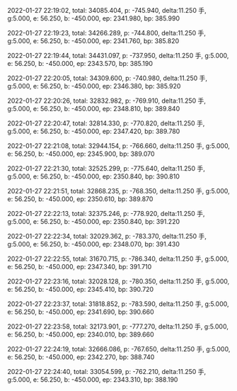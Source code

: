 2022-01-27 22:19:02, total: 34085.404, p: -745.940, delta:11.250 手, g:5.000, e: 56.250, b: -450.000, ep: 2341.980, bp: 385.990

2022-01-27 22:19:23, total: 34266.289, p: -744.800, delta:11.250 手, g:5.000, e: 56.250, b: -450.000, ep: 2341.760, bp: 385.820

2022-01-27 22:19:44, total: 34431.097, p: -737.950, delta:11.250 手, g:5.000, e: 56.250, b: -450.000, ep: 2343.570, bp: 385.190

2022-01-27 22:20:05, total: 34309.600, p: -740.980, delta:11.250 手, g:5.000, e: 56.250, b: -450.000, ep: 2346.380, bp: 385.920

2022-01-27 22:20:26, total: 32832.982, p: -769.910, delta:11.250 手, g:5.000, e: 56.250, b: -450.000, ep: 2348.810, bp: 389.840

2022-01-27 22:20:47, total: 32814.330, p: -770.820, delta:11.250 手, g:5.000, e: 56.250, b: -450.000, ep: 2347.420, bp: 389.780

2022-01-27 22:21:08, total: 32944.154, p: -766.660, delta:11.250 手, g:5.000, e: 56.250, b: -450.000, ep: 2345.900, bp: 389.070

2022-01-27 22:21:30, total: 32525.299, p: -775.640, delta:11.250 手, g:5.000, e: 56.250, b: -450.000, ep: 2350.840, bp: 390.810

2022-01-27 22:21:51, total: 32868.235, p: -768.350, delta:11.250 手, g:5.000, e: 56.250, b: -450.000, ep: 2350.610, bp: 389.870

2022-01-27 22:22:13, total: 32375.246, p: -778.920, delta:11.250 手, g:5.000, e: 56.250, b: -450.000, ep: 2350.840, bp: 391.220

2022-01-27 22:22:34, total: 32029.362, p: -783.370, delta:11.250 手, g:5.000, e: 56.250, b: -450.000, ep: 2348.070, bp: 391.430

2022-01-27 22:22:55, total: 31670.715, p: -786.340, delta:11.250 手, g:5.000, e: 56.250, b: -450.000, ep: 2347.340, bp: 391.710

2022-01-27 22:23:16, total: 32028.128, p: -780.350, delta:11.250 手, g:5.000, e: 56.250, b: -450.000, ep: 2345.410, bp: 390.720

2022-01-27 22:23:37, total: 31818.852, p: -783.590, delta:11.250 手, g:5.000, e: 56.250, b: -450.000, ep: 2341.690, bp: 390.660

2022-01-27 22:23:58, total: 32173.901, p: -777.270, delta:11.250 手, g:5.000, e: 56.250, b: -450.000, ep: 2340.010, bp: 389.660

2022-01-27 22:24:19, total: 32666.086, p: -767.650, delta:11.250 手, g:5.000, e: 56.250, b: -450.000, ep: 2342.270, bp: 388.740

2022-01-27 22:24:40, total: 33054.599, p: -762.210, delta:11.250 手, g:5.000, e: 56.250, b: -450.000, ep: 2343.310, bp: 388.190